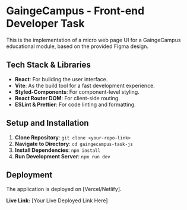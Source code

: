# GaingeCampus - Front-end Developer Task

This is the implementation of a micro web page UI for a GaingeCampus educational module, based on the provided Figma design.

## Tech Stack & Libraries

- **React**: For building the user interface.
- **Vite**: As the build tool for a fast development experience.
- **Styled-Components**: For component-level styling.
- **React Router DOM**: For client-side routing.
- **ESLint & Prettier**: For code linting and formatting.

## Setup and Installation

1.  **Clone Repository**: `git clone <your-repo-link>`
2.  **Navigate to Directory**: `cd gaingecampus-task-js`
3.  **Install Dependencies**: `npm install`
4.  **Run Development Server**: `npm run dev`

## Deployment

The application is deployed on [Vercel/Netlify].

**Live Link:** [Your Live Deployed Link Here]
